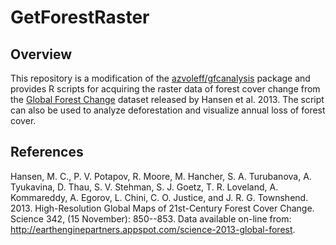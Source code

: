 # GetForestRaster
## Overview
This repository is a modification of the [azvoleff/gfcanalysis](https://github.com/azvoleff/gfcanalysis) package and provides R scripts for acquiring the raster data of forest cover change from the [Global Forest 
Change](http://earthenginepartners.appspot.com/science-2013-global-forest) dataset released by Hansen et al. 2013. The script can also be used to analyze deforestation and visualize annual loss of forest cover.

## References
Hansen, M. C., P. V. Potapov, R. Moore, M. Hancher, S. A. Turubanova, A. 
Tyukavina, D. Thau, S. V. Stehman, S. J. Goetz, T. R. Loveland, A. Kommareddy, 
A. Egorov, L. Chini, C. O. Justice, and J. R. G. Townshend. 2013. 
High-Resolution Global Maps of 21st-Century Forest Cover Change. Science 342, 
(15 November): 850--853. Data available on-line from: 
http://earthenginepartners.appspot.com/science-2013-global-forest.
